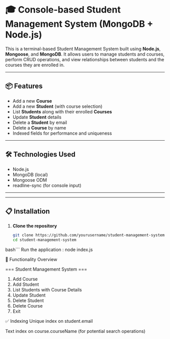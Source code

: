 # 🎓 Console-based Student Management System (MongoDB + Node.js)

This is a terminal-based Student Management System built using **Node.js**, **Mongoose**, and **MongoDB**. It allows users to manage students and courses, perform CRUD operations, and view relationships between students and the courses they are enrolled in.

---

## 📦 Features

- Add a new **Course**
- Add a new **Student** (with course selection)
- List **Students** along with their enrolled **Courses**
- Update **Student** details
- Delete a **Student** by email
- Delete a **Course** by name
- Indexed fields for performance and uniqueness

---

## 🛠️ Technologies Used

- Node.js
- MongoDB (local)
- Mongoose ODM
- readline-sync (for console input)

---


---

## 📋 Installation

1. **Clone the repository**
   ```bash
   git clone https://github.com/yourusername/student-management-system.git
   cd student-management-system
bash```
Run the application : node index.js

🧩 Functionality Overview

=== Student Management System ===
1. Add Course
2. Add Student
3. List Students with Course Details
4. Update Student
5. Delete Student
6. Delete Course
7. Exit

✅ Indexing
Unique index on student.email

Text index on course.courseName (for potential search operations)
